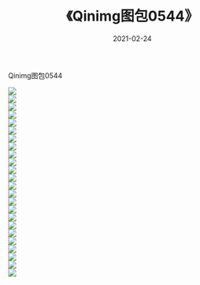 ﻿---
layout: post
title:  《Qinimg图包0544》
date:   2021-02-24
img: http://imgx.orgx.ga/Qinimg图包/Qinimg图包0544/000.jpg
categories: [美女, 清纯, 唯美]
---

Qinimg图包0544

 ![](http://imgx.orgx.ga/Qinimg图包/Qinimg图包0544/001.jpg) <br>![](http://imgx.orgx.ga/Qinimg图包/Qinimg图包0544/002.jpg) <br>![](http://imgx.orgx.ga/Qinimg图包/Qinimg图包0544/003.jpg) <br>![](http://imgx.orgx.ga/Qinimg图包/Qinimg图包0544/004.jpg) <br>![](http://imgx.orgx.ga/Qinimg图包/Qinimg图包0544/005.jpg) <br>![](http://imgx.orgx.ga/Qinimg图包/Qinimg图包0544/006.jpg) <br>![](http://imgx.orgx.ga/Qinimg图包/Qinimg图包0544/007.jpg) <br>![](http://imgx.orgx.ga/Qinimg图包/Qinimg图包0544/008.jpg) <br>![](http://imgx.orgx.ga/Qinimg图包/Qinimg图包0544/009.jpg) <br>![](http://imgx.orgx.ga/Qinimg图包/Qinimg图包0544/010.jpg) <br>![](http://imgx.orgx.ga/Qinimg图包/Qinimg图包0544/011.jpg) <br>![](http://imgx.orgx.ga/Qinimg图包/Qinimg图包0544/012.jpg) <br>![](http://imgx.orgx.ga/Qinimg图包/Qinimg图包0544/013.jpg) <br>![](http://imgx.orgx.ga/Qinimg图包/Qinimg图包0544/014.jpg) <br>![](http://imgx.orgx.ga/Qinimg图包/Qinimg图包0544/015.jpg) <br>![](http://imgx.orgx.ga/Qinimg图包/Qinimg图包0544/016.jpg) <br>![](http://imgx.orgx.ga/Qinimg图包/Qinimg图包0544/017.jpg) <br>![](http://imgx.orgx.ga/Qinimg图包/Qinimg图包0544/018.jpg) <br>![](http://imgx.orgx.ga/Qinimg图包/Qinimg图包0544/019.jpg) <br>![](http://imgx.orgx.ga/Qinimg图包/Qinimg图包0544/020.jpg) <br>![](http://imgx.orgx.ga/Qinimg图包/Qinimg图包0544/021.jpg) <br>![](http://imgx.orgx.ga/Qinimg图包/Qinimg图包0544/022.jpg) <br>![](http://imgx.orgx.ga/Qinimg图包/Qinimg图包0544/023.jpg) <br>![](http://imgx.orgx.ga/Qinimg图包/Qinimg图包0544/024.jpg) <br>